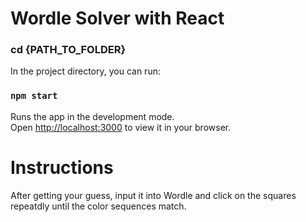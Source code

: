 # Wordle Solver with React

### cd {PATH_TO_FOLDER}

In the project directory, you can run:

### `npm start`

Runs the app in the development mode.\
Open [http://localhost:3000](http://localhost:3000) to view it in your browser.

# Instructions

After getting your guess, input it into Wordle and click on the squares repeatdly until the color sequences match.

